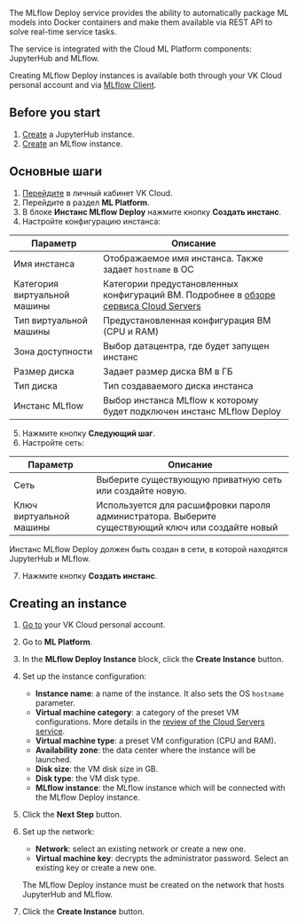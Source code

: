 The MLflow Deploy service provides the ability to automatically package ML models into Docker containers and make them available via REST API to solve real-time service tasks.

The service is integrated with the Cloud ML Platform components: JupyterHub and MLflow.

Creating MLflow Deploy instances is available both through your VK Cloud personal account and via [MLflow Client](../../manage/manage-mlflow-client/).

## Before you start

1. [Create](../../../jupyterhub/start/create/) a JupyterHub instance.
2. [Create](../../../mlflow/start/create/) an MLflow instance.

## Основные шаги

1. [Перейдите](https://msk.cloud.vk.com/app/) в личный кабинет VK Cloud.
2. Перейдите в раздел **ML Platform**.
3. В блоке **Инстанс MLflow Deploy** нажмите кнопку **Создать инстанс**.
4. Настройте конфигурацию инстанса:

| Параметр               | Описание                                                               |
| ---                    | ---                                                                    |
| Имя инстанса           | Отображаемое имя инстанса. Также задает `hostname` в ОС                |
| Категория виртуальной машины | Категории предустановленных конфигураций ВМ. Подробнее в [обзоре сервиса Cloud Servers](/ru/base/iaas/concepts/vm-concept#shablony_konfiguraciy) |
| Тип виртуальной машины | Предустановленная конфигурация ВМ (CPU и RAM)                          |
| Зона доступности       | Выбор датацентра, где будет запущен инстанс                            |
| Размер диска           | Задает размер диска ВМ в ГБ                                            |
| Тип диска              | Тип создаваемого диска инстанса                                        |
| Инстанс MLflow         | Выбор инстанса MLflow к которому будет подключен инстанс MLflow Deploy |

5. Нажмите кнопку **Следующий шаг**.
6. Настройте сеть:

| Параметр                | Описание                                                                                           |
| ---                     | ---                                                                                                |
| Сеть                    | Выберите существующую приватную сеть или создайте новую.                                           |
| Ключ виртуальной машины | Используется для расшифровки пароля администратора. Выберите существующий ключ или создайте новый  |

   <info>

   Инстанс MLflow Deploy должен быть создан в сети, в которой находятся JupyterHub и MLflow.

   </info>

7. Нажмите кнопку **Создать инстанс**.

## Creating an instance

1. [Go to](https://msk.cloud.vk.com/app/en) your VK Cloud personal account.
2. Go to **ML Platform**.
3. In the **MLflow Deploy Instance** block, click the **Create Instance** button.
4. Set up the instance configuration:

   - **Instance name**: a name of the instance. It also sets the OS `hostname` parameter.
   - **Virtual machine category**: a category of the preset VM configurations. More details in the [review of the Cloud Servers service](/en/base/iaas/concepts/vm-concept#flavors).
   - **Virtual machine type**: a preset VM configuration (CPU and RAM).
   - **Availability zone**: the data center where the instance will be launched.
   - **Disk size**: the VM disk size in GB.
   - **Disk type**: the VM disk type.
   - **MLflow instance**: the MLflow instance which will be connected with the MLflow Deploy instance.

5. Click the **Next Step** button.
6. Set up the network:

   - **Network**: select an existing network or create a new one.
   - **Virtual machine key**: decrypts the administrator password. Select an existing key or create a new one.

    <info>

    The MLflow Deploy instance must be created on the network that hosts JupyterHub and MLflow.

    </info>

7. Click the **Create Instance** button.
